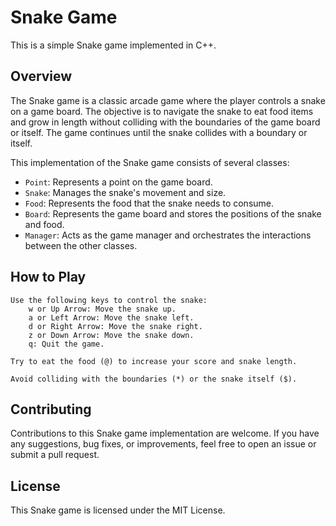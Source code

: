 # Snake Game

This is a simple Snake game implemented in C++.

## Overview

The Snake game is a classic arcade game where the player controls a snake on a game board. The objective is to navigate the snake to eat food items and grow in length without colliding with the boundaries of the game board or itself. The game continues until the snake collides with a boundary or itself.

This implementation of the Snake game consists of several classes:

- `Point`: Represents a point on the game board.
- `Snake`: Manages the snake's movement and size.
- `Food`: Represents the food that the snake needs to consume.
- `Board`: Represents the game board and stores the positions of the snake and food.
- `Manager`: Acts as the game manager and orchestrates the interactions between the other classes.


## How to Play

    Use the following keys to control the snake:
        w or Up Arrow: Move the snake up.
        a or Left Arrow: Move the snake left.
        d or Right Arrow: Move the snake right.
        z or Down Arrow: Move the snake down.
        q: Quit the game.

    Try to eat the food (@) to increase your score and snake length.

    Avoid colliding with the boundaries (*) or the snake itself ($).

## Contributing

Contributions to this Snake game implementation are welcome. If you have any suggestions, bug fixes, or improvements, feel free to open an issue or submit a pull request.

## License

This Snake game is licensed under the MIT License.




